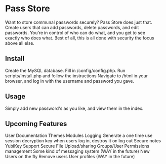 Pass Store
==========

Want to store communal passwords securely? Pass Store does just that. Create users that can
add passwords, delete passwords, and edit passwords. You're in control of who can do what,
and you get to see exactly who does what.
Best of all, this is all done with security the focus above all else.

Install
-------

Create the MySQL database. Fill in /config/config.php.
Run scripts/install.php and follow the instructions
Navigate to /html in your browser, and log in with the username and password you gave.

Usage
-----

Simply add new password's as you like, and view them in the index.

Upcoming Features
-----------------

User Documentation
Themes
Modules
Logging
Generate a one time use session decryption key when users log in, destroy it on log out
Secure notes
YubiKey Support
Secure File Upload/sharing
Groups/User Permissions management
Some kind of messaging system (WAY in the future)
New Users on the fly
Remove users
User profiles (WAY in the future)
